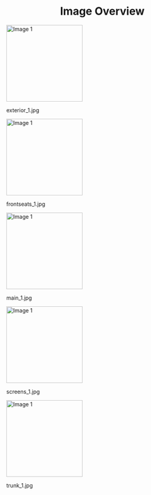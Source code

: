<h1 style ="text-align: center;"> Image Overview </h1>
<div>
<div>
<img src="https://media.evkx.net/multimedia/models/mercedes/eqb/eqb_250/exterior_1_xst.jpg" alt="Image 1" style="width: 200px;">
<p>exterior_1.jpg</p>
</div>
<div>
<img src="https://media.evkx.net/multimedia/models/mercedes/eqb/eqb_250/frontseats_1_xst.jpg" alt="Image 1" style="width: 200px;">
<p>frontseats_1.jpg</p>
</div>
<div>
<img src="https://media.evkx.net/multimedia/models/mercedes/eqb/eqb_250/main_1_xst.jpg" alt="Image 1" style="width: 200px;">
<p>main_1.jpg</p>
</div>
<div>
<img src="https://media.evkx.net/multimedia/models/mercedes/eqb/eqb_250/screens_1_xst.jpg" alt="Image 1" style="width: 200px;">
<p>screens_1.jpg</p>
</div>
<div>
<img src="https://media.evkx.net/multimedia/models/mercedes/eqb/eqb_250/trunk_1_xst.jpg" alt="Image 1" style="width: 200px;">
<p>trunk_1.jpg</p>
</div>
</div>

